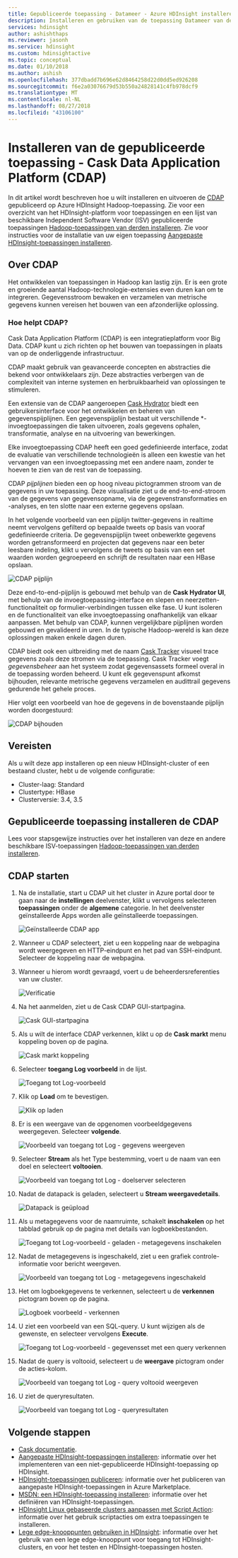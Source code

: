 ```yaml
---
title: Gepubliceerde toepassing - Datameer - Azure HDInsight installeren
description: Installeren en gebruiken van de toepassing Datameer van derden Hadoop.
services: hdinsight
author: ashishthaps
ms.reviewer: jasonh
ms.service: hdinsight
ms.custom: hdinsightactive
ms.topic: conceptual
ms.date: 01/10/2018
ms.author: ashish
ms.openlocfilehash: 377dbadd7b696e62d8464258d22d0dd5ed926208
ms.sourcegitcommit: f6e2a03076679d53b550a24828141c4fb978dcf9
ms.translationtype: MT
ms.contentlocale: nl-NL
ms.lasthandoff: 08/27/2018
ms.locfileid: "43106100"
---
```

# <a name="install-published-application---cask-data-application-platform-cdap"></a>Installeren van de gepubliceerde toepassing - Cask Data Application Platform (CDAP)

In dit artikel wordt beschreven hoe u wilt installeren en uitvoeren de [CDAP](http://cask.co/products/cdap/) gepubliceerd op Azure HDInsight Hadoop-toepassing. Zie voor een overzicht van het HDInsight-platform voor toepassingen en een lijst van beschikbare Independent Software Vendor (ISV) gepubliceerde toepassingen [Hadoop-toepassingen van derden installeren](hdinsight-apps-install-applications.md). Zie voor instructies voor de installatie van uw eigen toepassing [Aangepaste HDInsight-toepassingen installeren](hdinsight-apps-install-custom-applications.md).

## <a name="about-cdap"></a>Over CDAP

Het ontwikkelen van toepassingen in Hadoop kan lastig zijn.  Er is een grote en groeiende aantal Hadoop-technologie-extensies even duren kan om te integreren. Gegevensstroom bewaken en verzamelen van metrische gegevens kunnen vereisen het bouwen van een afzonderlijke oplossing.

### <a name="how-does-cdap-help"></a>Hoe helpt CDAP?

Cask Data Application Platform (CDAP) is een integratieplatform voor Big Data. CDAP kunt u zich richten op het bouwen van toepassingen in plaats van op de onderliggende infrastructuur.

CDAP maakt gebruik van geavanceerde concepten en abstracties die bekend voor ontwikkelaars zijn. Deze abstracties verbergen van de complexiteit van interne systemen en herbruikbaarheid van oplossingen te stimuleren.

Een extensie van de CDAP aangeroepen [Cask Hydrator](http://cask.co/products/hydrator/) biedt een gebruikersinterface voor het ontwikkelen en beheren van gegevenspijplijnen. Een gegevenspijplijn bestaat uit verschillende *-invoegtoepassingen die taken uitvoeren, zoals gegevens ophalen, transformatie, analyse en na uitvoering van bewerkingen.

Elke invoegtoepassing CDAP heeft een goed gedefinieerde interface, zodat de evaluatie van verschillende technologieën is alleen een kwestie van het vervangen van een invoegtoepassing met een andere naam, zonder te hoeven te zien van de rest van de toepassing.

CDAP *pijplijnen* bieden een op hoog niveau pictogrammen stroom van de gegevens in uw toepassing. Deze visualisatie ziet u de end-to-end-stroom van de gegevens van gegevensopname, via de gegevenstransformaties en -analyses, en ten slotte naar een externe gegevens opslaan.

In het volgende voorbeeld van een pijplijn twitter-gegevens in realtime neemt vervolgens gefilterd op bepaalde tweets op basis van vooraf gedefinieerde criteria. De gegevenspijplijn tweet onbewerkte gegevens worden getransformeerd en projecten dat gegevens naar een beter leesbare indeling, klikt u vervolgens de tweets op basis van een set waarden worden gegroepeerd en schrijft de resultaten naar een HBase opslaan.

![CDAP pijplijn](./media/hdinsight-apps-install-cask/pipeline.png)

Deze end-to-end-pijplijn is gebouwd met behulp van de **Cask Hydrator UI**, met behulp van de invoegtoepassing-interface en slepen en neerzetten-functionaliteit op formulier-verbindingen tussen elke fase. U kunt isoleren en de functionaliteit van elke invoegtoepassing onafhankelijk van elkaar aanpassen. Met behulp van CDAP, kunnen vergelijkbare pijplijnen worden gebouwd en gevalideerd in uren. In de typische Hadoop-wereld is kan deze oplossingen maken enkele dagen duren.

CDAP biedt ook een uitbreiding met de naam [Cask Tracker](http://cask.co/products/tracker/) visueel trace gegevens zoals deze stromen via de toepassing. Cask Tracker voegt *gegevensbeheer* aan het systeem zodat gegevensassets formeel overal in de toepassing worden beheerd. U kunt elk gegevenspunt afkomst bijhouden, relevante metrische gegevens verzamelen en audittrail gegevens gedurende het gehele proces.

Hier volgt een voorbeeld van hoe de gegevens in de bovenstaande pijplijn worden doorgestuurd:

![CDAP bijhouden](./media/hdinsight-apps-install-cask/tracker.png)

## <a name="prerequisites"></a>Vereisten

Als u wilt deze app installeren op een nieuw HDInsight-cluster of een bestaand cluster, hebt u de volgende configuratie:

* Cluster-laag: Standard
* Clustertype: HBase
* Clusterversie: 3.4, 3.5

## <a name="install-the-cdap-published-application"></a>Gepubliceerde toepassing installeren de CDAP

Lees voor stapsgewijze instructies over het installeren van deze en andere beschikbare ISV-toepassingen [Hadoop-toepassingen van derden installeren](hdinsight-apps-install-applications.md).

## <a name="launch-cdap"></a>CDAP starten

1. Na de installatie, start u CDAP uit het cluster in Azure portal door te gaan naar de **instellingen** deelvenster, klikt u vervolgens selecteren **toepassingen** onder de **algemene** categorie. In het deelvenster geïnstalleerde Apps worden alle geïnstalleerde toepassingen.

    ![Geïnstalleerde CDAP app](./media/hdinsight-apps-install-cask/cdap-app.png)

2. Wanneer u CDAP selecteert, ziet u een koppeling naar de webpagina wordt weergegeven en HTTP-eindpunt en het pad van SSH-eindpunt. Selecteer de koppeling naar de webpagina.

3. Wanneer u hierom wordt gevraagd, voert u de beheerdersreferenties van uw cluster.

    ![Verificatie](./media/hdinsight-apps-install-cask/auth.png)

4. Na het aanmelden, ziet u de Cask CDAP GUI-startpagina.

    ![Cask GUI-startpagina](./media/hdinsight-apps-install-cask/gui.png)

5. Als u wilt de interface CDAP verkennen, klikt u op de **Cask markt** menu koppeling boven op de pagina.

    ![Cask markt koppeling](./media/hdinsight-apps-install-cask/cask-market.png)

6. Selecteer **toegang Log voorbeeld** in de lijst.

    ![Toegang tot Log-voorbeeld](./media/hdinsight-apps-install-cask/market-log-sample.png)

7. Klik op **Load** om te bevestigen.

    ![Klik op laden](./media/hdinsight-apps-install-cask/market-load.png)

8. Er is een weergave van de opgenomen voorbeeldgegevens weergegeven. Selecteer **volgende**.

    ![Voorbeeld van toegang tot Log - gegevens weergeven](./media/hdinsight-apps-install-cask/market-view-data.png)

9. Selecteer **Stream** als het Type bestemming, voert u de naam van een doel en selecteert **voltooien**.

    ![Voorbeeld van toegang tot Log - doelserver selecteren](./media/hdinsight-apps-install-cask/market-destination.png)

10. Nadat de datapack is geladen, selecteert u **Stream weergavedetails**.

    ![Datapack is geüpload](./media/hdinsight-apps-install-cask/market-view-details.png)

11. Als u metagegevens voor de naamruimte, schakelt **inschakelen** op het tabblad gebruik op de pagina met details van logboekbestanden.

    ![Toegang tot Log-voorbeeld - geladen - metagegevens inschakelen](./media/hdinsight-apps-install-cask/log-loaded.png)

12. Nadat de metagegevens is ingeschakeld, ziet u een grafiek controle-informatie voor bericht weergeven.

    ![Voorbeeld van toegang tot Log - metagegevens ingeschakeld](./media/hdinsight-apps-install-cask/log-metadata.png)

13. Het om logboekgegevens te verkennen, selecteert u de **verkennen** pictogram boven op de pagina.

    ![Logboek voorbeeld - verkennen](./media/hdinsight-apps-install-cask/log-explore.png)

14. U ziet een voorbeeld van een SQL-query. U kunt wijzigen als de gewenste, en selecteer vervolgens **Execute**.

    ![Toegang tot Log-voorbeeld - gegevensset met een query verkennen](./media/hdinsight-apps-install-cask/log-query.png)

15. Nadat de query is voltooid, selecteert u de **weergave** pictogram onder de acties-kolom.

    ![Voorbeeld van toegang tot Log - query voltooid weergeven](./media/hdinsight-apps-install-cask/log-query-view.png)

16. U ziet de queryresultaten.

    ![Voorbeeld van toegang tot Log - queryresultaten](./media/hdinsight-apps-install-cask/log-query-results.png)

## <a name="next-steps"></a>Volgende stappen

* [Cask documentatie](http://cask.co/resources/documentation/).
* [Aangepaste HDInsight-toepassingen installeren](hdinsight-apps-install-custom-applications.md): informatie over het implementeren van een niet-gepubliceerde HDInsight-toepassing op HDInsight.
* [HDInsight-toepassingen publiceren](hdinsight-apps-publish-applications.md): informatie over het publiceren van aangepaste HDInsight-toepassingen in Azure Marketplace.
* [MSDN: een HDInsight-toepassing installeren](https://msdn.microsoft.com/library/mt706515.aspx): informatie over het definiëren van HDInsight-toepassingen.
* [HDInsight Linux gebaseerde clusters aanpassen met Script Action](hdinsight-hadoop-customize-cluster-linux.md): informatie over het gebruik scriptacties om extra toepassingen te installeren.
* [Lege edge-knooppunten gebruiken in HDInsight](hdinsight-apps-use-edge-node.md): informatie over het gebruik van een lege edge-knooppunt voor toegang tot HDInsight-clusters, en voor het testen en HDInsight-toepassingen hosten.
